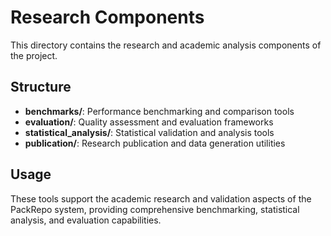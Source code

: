 # Research Components

This directory contains the research and academic analysis components of the project.

## Structure

- **benchmarks/**: Performance benchmarking and comparison tools
- **evaluation/**: Quality assessment and evaluation frameworks  
- **statistical_analysis/**: Statistical validation and analysis tools
- **publication/**: Research publication and data generation utilities

## Usage

These tools support the academic research and validation aspects of the PackRepo system, providing comprehensive benchmarking, statistical analysis, and evaluation capabilities.